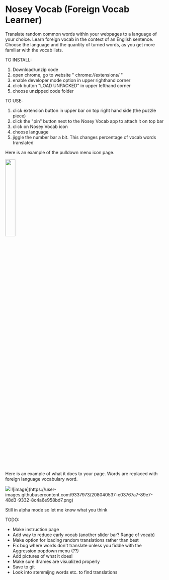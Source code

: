# Nosey Vocab (Foreign Vocab Learner)
Translate random common words within your webpages to a language of your choice. Learn foreign vocab in the context of an English sentence. Choose the language and the quantity of turned words, as you get more familiar with the vocab lists.   

TO INSTALL:
1) Download/unzip code
2) open chrome, go to website " chrome://extensions/ "
3) enable developer mode option in upper righthand corner
4) click button "LOAD UNPACKED" in upper lefthand corner
5) choose unzipped code folder


TO USE:
1) click extension button in upper bar on top right hand side (the puzzle piece)
2) click the "pin" button next to the Nosey Vocab app to attach it on top bar
3) click on Nosey Vocab icon
4) choose language
5) jiggle the number bar a bit. This changes percentage of vocab words translated

Here is an example of the pulldown menu icon page.

<img src="https://user-images.githubusercontent.com/9337973/207832156-371945d3-8047-49bb-a17f-e9fb20c084fd.png" width="25%" height="25%">


Here is an example of what it does to your page. Words are replaced with foreign language vocabulary word.

<img src="https://user-images.githubusercontent.com/9337973/208025242-c2d285ef-ce45-4960-b7f4-23ac44120d31.png" >
![image](https://user-images.githubusercontent.com/9337973/208040537-e03767a7-89e7-48d3-9332-8c4a6e958bd7.png)


Still in alpha mode so let me know what you think




TODO:
* Make instruction page
* Add way to reduce early vocab (another slider bar? Range of vocab)
* Make option for loading random translations rather than best
* Fix bug where words don't translate unless you fiddle with the Aggression popdown menu (??)
* Add pictures of what it does!
* Make sure iframes are visualized properly
* Save to git
* Look into stemmijng words etc. to find translations
